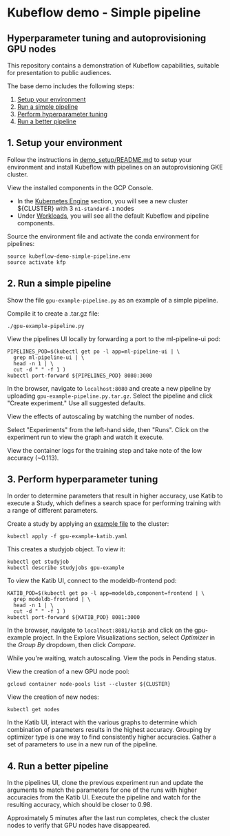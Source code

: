 # Kubeflow demo - Simple pipeline

## Hyperparameter tuning and autoprovisioning GPU nodes

This repository contains a demonstration of Kubeflow capabilities, suitable for
presentation to public audiences.

The base demo includes the following steps:

1. [Setup your environment](#1-setup-your-environment)
1. [Run a simple pipeline](#2-run-a-simple-pipeline)
1. [Perform hyperparameter tuning](#3-perform-hyperparameter-tuning)
1. [Run a better pipeline](#4-run-a-better-pipeline)

## 1. Setup your environment

Follow the instructions in
[demo_setup/README.md](https://github.com/kubeflow/examples/blob/master/demos/simple_pipeline/demo_setup/README.md)
to setup your environment and install Kubeflow with pipelines on an
autoprovisioning GKE cluster.

View the installed components in the GCP Console.
*  In the
[Kubernetes Engine](https://console.cloud.google.com/kubernetes)
section, you will see a new cluster ${CLUSTER} with 3 `n1-standard-1` nodes
*  Under
[Workloads](https://console.cloud.google.com/kubernetes/workload),
you will see all the default Kubeflow and pipeline components.

Source the environment file and activate the conda environment for pipelines:

```
source kubeflow-demo-simple-pipeline.env
source activate kfp
```

## 2. Run a simple pipeline

Show the file `gpu-example-pipeline.py` as an example of a simple pipeline.

Compile it to create a .tar.gz file:

```
./gpu-example-pipeline.py
```

View the pipelines UI locally by forwarding a port to the ml-pipeline-ui pod:

```
PIPELINES_POD=$(kubectl get po -l app=ml-pipeline-ui | \
  grep ml-pipeline-ui | \
  head -n 1 | \
  cut -d " " -f 1 )
kubectl port-forward ${PIPELINES_POD} 8080:3000
```

In the browser, navigate to `localhost:8080` and create a new pipeline by
uploading `gpu-example-pipeline.py.tar.gz`. Select the pipeline and click
"Create experiment." Use all suggested defaults.

View the effects of autoscaling by watching the number of nodes.

Select "Experiments" from the left-hand side, then "Runs". Click on the
experiment run to view the graph and watch it execute.

View the container logs for the training step and take note of the low accuracy (~0.113).

## 3. Perform hyperparameter tuning

In order to determine parameters that result in higher accuracy, use Katib
to execute a Study, which defines a search space for performing training with a
range of different parameters.

Create a study by applying an
[example file](https://github.com/kubeflow/katib/blob/master/examples/gpu-example.yaml)
to the cluster:

```
kubectl apply -f gpu-example-katib.yaml
```

This creates a studyjob object. To view it:

```
kubectl get studyjob
kubectl describe studyjobs gpu-example
```

To view the Katib UI, connect to the modeldb-frontend pod:

```
KATIB_POD=$(kubectl get po -l app=modeldb,component=frontend | \
  grep modeldb-frontend | \
  head -n 1 | \
  cut -d " " -f 1 )
kubectl port-forward ${KATIB_POD} 8081:3000
```

In the browser, navigate to `localhost:8081/katib` and click on the
gpu-example project. In the Explore Visualizations section, select
_Optimizer_ in the _Group By_ dropdown, then click _Compare_.

While you're waiting, watch autoscaling. View the pods in Pending status.

View the creation of a new GPU node pool:

```
gcloud container node-pools list --cluster ${CLUSTER}
```

View the creation of new nodes:

```
kubectl get nodes
```

In the Katib UI, interact with the various graphs to determine which
combination of parameters results in the highest accuracy. Grouping by optimizer
type is one way to find consistently higher accuracies. Gather a set of
parameters to use in a new run of the pipeline.

## 4. Run a better pipeline

In the pipelines UI, clone the previous experiment run and update the arguments
to match the parameters for one of the runs with higher accuracies from the
Katib UI. Execute the pipeline and watch for the resulting accuracy, which
should be closer to 0.98.

Approximately 5 minutes after the last run completes, check the cluster nodes
to verify that GPU nodes have disappeared.


